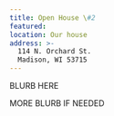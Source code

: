 ```yaml
---
title: Open House \#2
featured:
location: Our house
address: >-
  114 N. Orchard St.
  Madison, WI 53715
---
```


BLURB HERE
<!-- More -->
MORE BLURB IF NEEDED
